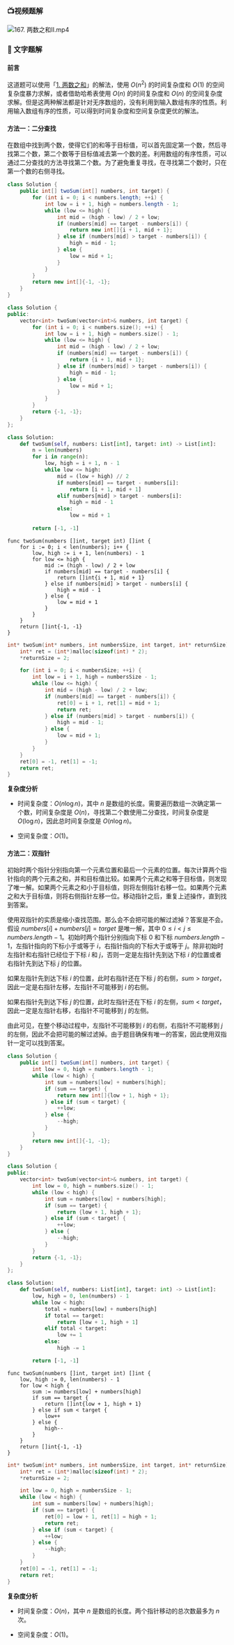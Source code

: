 ### 📺视频题解
![167. 两数之和II.mp4](8febaf4f-44bf-4d97-99ca-915e705b8564)

### 📖 文字题解
#### 前言

这道题可以使用「[1. 两数之和](https://leetcode-cn.com/problems/two-sum/)」的解法，使用 $O(n^2)$ 的时间复杂度和 $O(1)$ 的空间复杂度暴力求解，或者借助哈希表使用 $O(n)$ 的时间复杂度和 $O(n)$ 的空间复杂度求解。但是这两种解法都是针对无序数组的，没有利用到输入数组有序的性质。利用输入数组有序的性质，可以得到时间复杂度和空间复杂度更优的解法。

#### 方法一：二分查找

在数组中找到两个数，使得它们的和等于目标值，可以首先固定第一个数，然后寻找第二个数，第二个数等于目标值减去第一个数的差。利用数组的有序性质，可以通过二分查找的方法寻找第二个数。为了避免重复寻找，在寻找第二个数时，只在第一个数的右侧寻找。

```Java [sol1-Java]
class Solution {
    public int[] twoSum(int[] numbers, int target) {
        for (int i = 0; i < numbers.length; ++i) {
            int low = i + 1, high = numbers.length - 1;
            while (low <= high) {
                int mid = (high - low) / 2 + low;
                if (numbers[mid] == target - numbers[i]) {
                    return new int[]{i + 1, mid + 1};
                } else if (numbers[mid] > target - numbers[i]) {
                    high = mid - 1;
                } else {
                    low = mid + 1;
                }
            }
        }
        return new int[]{-1, -1};
    }
}
```

```C++ [sol1-C++]
class Solution {
public:
    vector<int> twoSum(vector<int>& numbers, int target) {
        for (int i = 0; i < numbers.size(); ++i) {
            int low = i + 1, high = numbers.size() - 1;
            while (low <= high) {
                int mid = (high - low) / 2 + low;
                if (numbers[mid] == target - numbers[i]) {
                    return {i + 1, mid + 1};
                } else if (numbers[mid] > target - numbers[i]) {
                    high = mid - 1;
                } else {
                    low = mid + 1;
                }
            }
        }
        return {-1, -1};
    }
};
```

```Python [sol1-Python3]
class Solution:
    def twoSum(self, numbers: List[int], target: int) -> List[int]:
        n = len(numbers)
        for i in range(n):
            low, high = i + 1, n - 1
            while low <= high:
                mid = (low + high) // 2
                if numbers[mid] == target - numbers[i]:
                    return [i + 1, mid + 1]
                elif numbers[mid] > target - numbers[i]:
                    high = mid - 1
                else:
                    low = mid + 1
        
        return [-1, -1]
```

```golang [sol1-Golang]
func twoSum(numbers []int, target int) []int {
    for i := 0; i < len(numbers); i++ {
        low, high := i + 1, len(numbers) - 1
        for low <= high {
            mid := (high - low) / 2 + low
            if numbers[mid] == target - numbers[i] {
                return []int{i + 1, mid + 1}
            } else if numbers[mid] > target - numbers[i] {
                high = mid - 1
            } else {
                low = mid + 1
            }
        }
    }
    return []int{-1, -1}
}
```

```C [sol1-C]
int* twoSum(int* numbers, int numbersSize, int target, int* returnSize) {
    int* ret = (int*)malloc(sizeof(int) * 2);
    *returnSize = 2;

    for (int i = 0; i < numbersSize; ++i) {
        int low = i + 1, high = numbersSize - 1;
        while (low <= high) {
            int mid = (high - low) / 2 + low;
            if (numbers[mid] == target - numbers[i]) {
                ret[0] = i + 1, ret[1] = mid + 1;
                return ret;
            } else if (numbers[mid] > target - numbers[i]) {
                high = mid - 1;
            } else {
                low = mid + 1;
            }
        }
    }
    ret[0] = -1, ret[1] = -1;
    return ret;
}
```

**复杂度分析**

- 时间复杂度：$O(n \log n)$，其中 $n$ 是数组的长度。需要遍历数组一次确定第一个数，时间复杂度是 $O(n)$，寻找第二个数使用二分查找，时间复杂度是 $O(\log n)$，因此总时间复杂度是 $O(n \log n)$。

- 空间复杂度：$O(1)$。

#### 方法二：双指针

初始时两个指针分别指向第一个元素位置和最后一个元素的位置。每次计算两个指针指向的两个元素之和，并和目标值比较。如果两个元素之和等于目标值，则发现了唯一解。如果两个元素之和小于目标值，则将左侧指针右移一位。如果两个元素之和大于目标值，则将右侧指针左移一位。移动指针之后，重复上述操作，直到找到答案。

使用双指针的实质是缩小查找范围。那么会不会把可能的解过滤掉？答案是不会。假设 $\textit{numbers}[i]+\textit{numbers}[j]=\textit{target}$ 是唯一解，其中 $0 \leq i<j \leq \textit{numbers}.\textit{length}-1$。初始时两个指针分别指向下标 $0$ 和下标 $\textit{numbers}.\textit{length}-1$，左指针指向的下标小于或等于 $i$，右指针指向的下标大于或等于 $j$。除非初始时左指针和右指针已经位于下标 $i$ 和 $j$，否则一定是左指针先到达下标 $i$ 的位置或者右指针先到达下标 $j$ 的位置。

如果左指针先到达下标 $i$ 的位置，此时右指针还在下标 $j$ 的右侧，$\textit{sum}>\textit{target}$，因此一定是右指针左移，左指针不可能移到 $i$ 的右侧。

如果右指针先到达下标 $j$ 的位置，此时左指针还在下标 $i$ 的左侧，$\textit{sum}<\textit{target}$，因此一定是左指针右移，右指针不可能移到 $j$ 的左侧。

由此可见，在整个移动过程中，左指针不可能移到 $i$ 的右侧，右指针不可能移到 $j$ 的左侧，因此不会把可能的解过滤掉。由于题目确保有唯一的答案，因此使用双指针一定可以找到答案。

```Java [sol2-Java]
class Solution {
    public int[] twoSum(int[] numbers, int target) {
        int low = 0, high = numbers.length - 1;
        while (low < high) {
            int sum = numbers[low] + numbers[high];
            if (sum == target) {
                return new int[]{low + 1, high + 1};
            } else if (sum < target) {
                ++low;
            } else {
                --high;
            }
        }
        return new int[]{-1, -1};
    }
}
```

```C++ [sol2-C++]
class Solution {
public:
    vector<int> twoSum(vector<int>& numbers, int target) {
        int low = 0, high = numbers.size() - 1;
        while (low < high) {
            int sum = numbers[low] + numbers[high];
            if (sum == target) {
                return {low + 1, high + 1};
            } else if (sum < target) {
                ++low;
            } else {
                --high;
            }
        }
        return {-1, -1};
    }
};
```

```Python [sol2-Python3]
class Solution:
    def twoSum(self, numbers: List[int], target: int) -> List[int]:
        low, high = 0, len(numbers) - 1
        while low < high:
            total = numbers[low] + numbers[high]
            if total == target:
                return [low + 1, high + 1]
            elif total < target:
                low += 1
            else:
                high -= 1

        return [-1, -1]
```

```golang [sol2-Golang]
func twoSum(numbers []int, target int) []int {
    low, high := 0, len(numbers) - 1
    for low < high {
        sum := numbers[low] + numbers[high]
        if sum == target {
            return []int{low + 1, high + 1}
        } else if sum < target {
            low++
        } else {
            high--
        }
    }
    return []int{-1, -1}
}
```

```C [sol2-C]
int* twoSum(int* numbers, int numbersSize, int target, int* returnSize) {
    int* ret = (int*)malloc(sizeof(int) * 2);
    *returnSize = 2;

    int low = 0, high = numbersSize - 1;
    while (low < high) {
        int sum = numbers[low] + numbers[high];
        if (sum == target) {
            ret[0] = low + 1, ret[1] = high + 1;
            return ret;
        } else if (sum < target) {
            ++low;
        } else {
            --high;
        }
    }
    ret[0] = -1, ret[1] = -1;
    return ret;
}
```

**复杂度分析**

- 时间复杂度：$O(n)$，其中 $n$ 是数组的长度。两个指针移动的总次数最多为 $n$ 次。

- 空间复杂度：$O(1)$。
